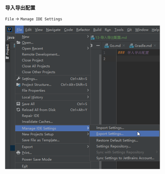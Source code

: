 ### 导入导出配置

`File` -> `Manage IDE Settings`

![idea-setting-export.png](images/idea-setting-export.png)